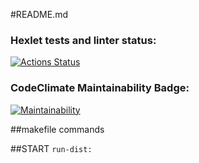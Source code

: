 #README.md

### Hexlet tests and linter status:
[![Actions Status](https://github.com/VasiliyMartynov/java-project-61/workflows/hexlet-check/badge.svg)](https://github.com/VasiliyMartynov/java-project-61/actions)
### CodeClimate Maintainability Badge:
[![Maintainability](https://api.codeclimate.com/v1/badges/ff4ae639ddbd5b3e7aab/maintainability)](https://codeclimate.com/github/VasiliyMartynov/java-project-61/maintainability)

##makefile commands

##START
`run-dist:`
